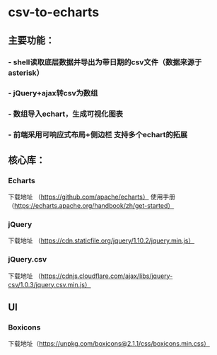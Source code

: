 # csv-to-echarts

## 主要功能：
 ### - shell读取底层数据并导出为带日期的csv文件（数据来源于asterisk）
 ### - jQuery+ajax转csv为数组
 ### - 数组导入echart，生成可视化图表
 ### - 前端采用可响应式布局+侧边栏 支持多个echart的拓展

## 核心库：
### Echarts 
下载地址 （https://github.com/apache/echarts）
使用手册 （https://echarts.apache.org/handbook/zh/get-started）
### jQuery
下载地址 （https://cdn.staticfile.org/jquery/1.10.2/jquery.min.js）
### jQuery.csv
下载地址 （https://cdnjs.cloudflare.com/ajax/libs/jquery-csv/1.0.3/jquery.csv.min.js）

## UI
### Boxicons
下载地址（https://unpkg.com/boxicons@2.1.1/css/boxicons.min.css）


